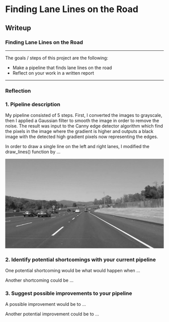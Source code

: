 # **Finding Lane Lines on the Road** 

## Writeup

### **Finding Lane Lines on the Road**

---


The goals / steps of this project are the following:
* Make a pipeline that finds lane lines on the road
* Reflect on your work in a written report

[//]: # (Image References)

[gray]: ./test_images_output/1.gray_solidWhiteCurve.jpg "Grayscale"

---

### Reflection

### 1. Pipeline description

My pipeline consisted of 5 steps. First, I converted the images to grayscale, then I applied a Gaussian filter to smooth the image in order to remove the noise. The result was input to the Canny edge detector algorithm which find the pixels in the image where the gradient is higher and outputs a black image with the detected high gradient pixels now representing the edges.


In order to draw a single line on the left and right lanes, I modified the draw_lines() function by ...

![Gray](/test_images_output/1.gray_solidWhiteCurve.jpg)


### 2. Identify potential shortcomings with your current pipeline


One potential shortcoming would be what would happen when ... 

Another shortcoming could be ...


### 3. Suggest possible improvements to your pipeline

A possible improvement would be to ...

Another potential improvement could be to ...
